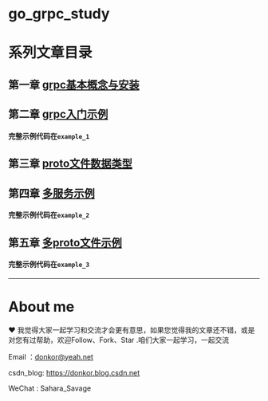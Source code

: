 # go_grpc_study

# 系列文章目录

## 第一章 [grpc基本概念与安装](http://blog.csdn.net/donkor_/article/details/139929205)

## 第二章 [grpc入门示例](http://blog.csdn.net/donkor_/article/details/139959597)
#### 完整示例代码在`example_1`

## 第三章 [proto文件数据类型](http://blog.csdn.net/donkor_/article/details/139977560)

## 第四章 [多服务示例](http://blog.csdn.net/donkor_/article/details/139992113)
#### 完整示例代码在`example_2`

## 第五章 [多proto文件示例](http://blog.csdn.net/donkor_/article/details/140006474)
#### 完整示例代码在`example_3`

---

# About me
❤ 我觉得大家一起学习和交流才会更有意思，如果您觉得我的文章还不错，或是对您有过帮助，欢迎Follow、Fork、Star .咱们大家一起学习，一起交流

Email ：donkor@yeah.net

csdn_blog: https://donkor.blog.csdn.net

WeChat : Sahara_Savage